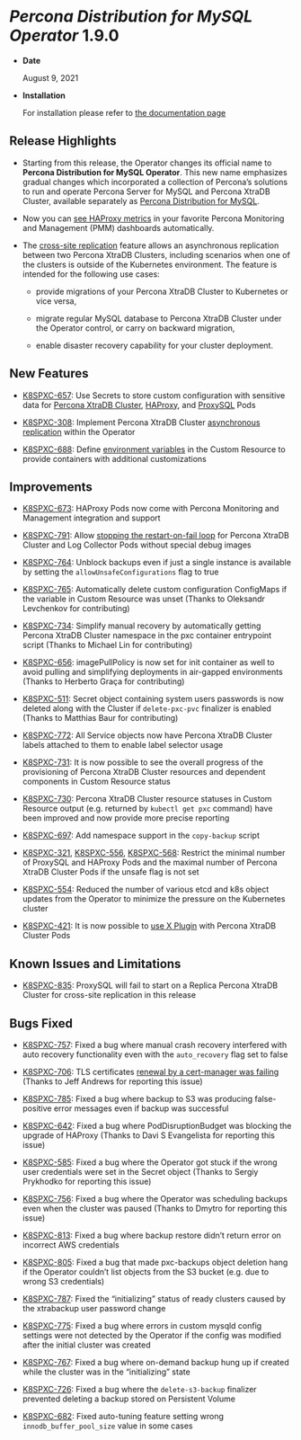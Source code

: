 # *Percona Distribution for MySQL Operator* 1.9.0


* **Date**

    August 9, 2021



* **Installation**

    For installation please refer to [the documentation page](https://www.percona.com/doc/kubernetes-operator-for-pxc/index.html#quickstart-guides)


## Release Highlights


* Starting from this release, the Operator changes its official name to
**Percona Distribution for MySQL Operator**. This new name emphasizes
gradual changes which incorporated a collection of Percona’s solutions to run
and operate Percona Server for MySQL and Percona XtraDB Cluster, available
separately as [Percona Distribution for MySQL](https://www.percona.com/doc/percona-distribution-mysql/8.0/index.html).


* Now you can [see HAProxy metrics](https://www.percona.com/doc/percona-monitoring-and-management/2.x/setting-up/client/haproxy.html) in your favorite Percona Monitoring and Management (PMM) dashboards automatically.


* The [cross-site replication](../replication.md#operator-replication) feature allows an
asynchronous replication between two Percona XtraDB Clusters, including
scenarios when one of the clusters is outside of the Kubernetes environment.
The feature is intended for the following use cases:


    * provide migrations of your Percona XtraDB Cluster to Kubernetes or vice
versa,


    * migrate regular MySQL database to Percona XtraDB Cluster under the Operator
control, or carry on backward migration,


    * enable disaster recovery capability for your cluster deployment.

## New Features


* [K8SPXC-657](https://jira.percona.com/browse/K8SPXC-657): Use Secrets to store custom configuration with
sensitive data for [Percona XtraDB Cluster](../options.md#operator-configmaps),
[HAProxy](../haproxy-conf.md#haproxy-conf-custom), and [ProxySQL](../proxysql-conf.md#proxysql-conf-custom)
Pods


* [K8SPXC-308](https://jira.percona.com/browse/K8SPXC-308): Implement Percona XtraDB Cluster
[asynchronous replication](../replication.md#operator-replication) within the Operator


* [K8SPXC-688](https://jira.percona.com/browse/K8SPXC-688): Define [environment variables](../containers-conf.md#faq-env) in the
Custom Resource to provide containers with additional customizations

## Improvements


* [K8SPXC-673](https://jira.percona.com/browse/K8SPXC-673): HAProxy Pods now come with Percona Monitoring and
Management integration and support


* [K8SPXC-791](https://jira.percona.com/browse/K8SPXC-791): Allow
[stopping the restart-on-fail loop](../debug.md#debug-images-no-restart) for Percona
XtraDB Cluster and Log Collector Pods without special debug images


* [K8SPXC-764](https://jira.percona.com/browse/K8SPXC-764): Unblock backups even if just a single instance is
available by setting the `allowUnsafeConfigurations` flag to true


* [K8SPXC-765](https://jira.percona.com/browse/K8SPXC-765): Automatically delete custom configuration ConfigMaps if
the variable in Custom Resource was unset (Thanks to Oleksandr Levchenkov for
contributing)


* [K8SPXC-734](https://jira.percona.com/browse/K8SPXC-734): Simplify manual recovery by automatically getting
Percona XtraDB Cluster namespace in the pxc container entrypoint script
(Thanks to Michael Lin for contributing)


* [K8SPXC-656](https://jira.percona.com/browse/K8SPXC-656): imagePullPolicy is now set for init container as well
to avoid pulling and simplifying deployments in air-gapped environments
(Thanks to Herberto Graça for contributing)


* [K8SPXC-511](https://jira.percona.com/browse/K8SPXC-511): Secret object containing system users passwords is now
deleted along with the Cluster if `delete-pxc-pvc` finalizer is enabled
(Thanks to Matthias Baur for contributing)


* [K8SPXC-772](https://jira.percona.com/browse/K8SPXC-772): All Service objects now have Percona XtraDB Cluster
labels attached to them to enable label selector usage


* [K8SPXC-731](https://jira.percona.com/browse/K8SPXC-731): It is now possible to see the overall progress of the
provisioning of Percona XtraDB Cluster resources and dependent components in
Custom Resource status


* [K8SPXC-730](https://jira.percona.com/browse/K8SPXC-730): Percona XtraDB Cluster resource statuses in Custom
Resource output (e.g. returned by `kubectl get pxc` command) have been
improved and now provide more precise reporting


* [K8SPXC-697](https://jira.percona.com/browse/K8SPXC-697): Add namespace support in the `copy-backup` script


* [K8SPXC-321](https://jira.percona.com/browse/K8SPXC-321), [K8SPXC-556](https://jira.percona.com/browse/K8SPXC-556), [K8SPXC-568](https://jira.percona.com/browse/K8SPXC-568): Restrict
the minimal number of ProxySQL and HAProxy Pods and the maximal number of
Percona XtraDB Cluster Pods if the unsafe flag is not set


* [K8SPXC-554](https://jira.percona.com/browse/K8SPXC-554): Reduced the number of various etcd and k8s object
updates from the Operator to minimize the pressure on the Kubernetes cluster


* [K8SPXC-421](https://jira.percona.com/browse/K8SPXC-421): It is now possible to [use X Plugin](https://www.percona.com/blog/2019/01/07/understanding-mysql-x-all-flavors/)
with Percona XtraDB Cluster Pods

## Known Issues and Limitations


* [K8SPXC-835](https://jira.percona.com/browse/K8SPXC-835): ProxySQL will fail to start on a Replica Percona XtraDB
Cluster for cross-site replication in this release

## Bugs Fixed


* [K8SPXC-757](https://jira.percona.com/browse/K8SPXC-757): Fixed a bug where manual crash recovery interfered with
auto recovery functionality even with the `auto_recovery` flag set to false


* [K8SPXC-706](https://jira.percona.com/browse/K8SPXC-706): TLS certificates
[renewal by a cert-manager was failing](../TLS.md#tls-certs-update-check-issuer)
(Thanks to Jeff Andrews for reporting this issue)


* [K8SPXC-785](https://jira.percona.com/browse/K8SPXC-785): Fixed a bug where backup to S3 was producing
false-positive error messages even if backup was successful


* [K8SPXC-642](https://jira.percona.com/browse/K8SPXC-642): Fixed a bug where PodDisruptionBudget was blocking the
upgrade of HAProxy (Thanks to Davi S Evangelista for reporting this issue)


* [K8SPXC-585](https://jira.percona.com/browse/K8SPXC-585): Fixed a bug where the Operator got stuck if the wrong
user credentials were set in the Secret object (Thanks to Sergiy Prykhodko for
reporting this issue)


* [K8SPXC-756](https://jira.percona.com/browse/K8SPXC-756): Fixed a bug where the Operator was scheduling backups
even when the cluster was paused (Thanks to Dmytro for reporting this issue)


* [K8SPXC-813](https://jira.percona.com/browse/K8SPXC-813): Fixed a bug where backup restore didn’t return error on
incorrect AWS credentials


* [K8SPXC-805](https://jira.percona.com/browse/K8SPXC-805): Fixed a bug that made pxc-backups object deletion hang
if the Operator couldn’t list objects from the S3 bucket (e.g. due to wrong S3
credentials)


* [K8SPXC-787](https://jira.percona.com/browse/K8SPXC-787): Fixed the “initializing” status of ready clusters
caused by the xtrabackup user password change


* [K8SPXC-775](https://jira.percona.com/browse/K8SPXC-775): Fixed a bug where errors in custom mysqld config
settings were not detected by the Operator if the config was modified after
the initial cluster was created


* [K8SPXC-767](https://jira.percona.com/browse/K8SPXC-767): Fixed a bug where on-demand backup hung up if created
while the cluster was in the “initializing” state


* [K8SPXC-726](https://jira.percona.com/browse/K8SPXC-726): Fixed a bug where the `delete-s3-backup` finalizer
prevented deleting a backup stored on Persistent Volume


* [K8SPXC-682](https://jira.percona.com/browse/K8SPXC-682): Fixed auto-tuning feature setting wrong
`innodb_buffer_pool_size` value in some cases
